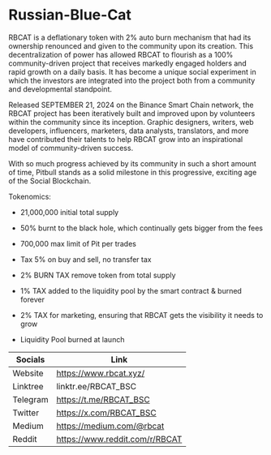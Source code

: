 # Russian-Blue-Cat
RBCAT is a deflationary token with 2% auto burn mechanism that had its ownership renounced and given to the community upon its creation. This decentralization of power has allowed RBCAT to flourish as a 100% community-driven project that receives markedly engaged holders and rapid growth on a daily basis. It has become a unique social experiment in which the investors are integrated into the project both from a community and developmental standpoint.

Released SEPTEMBER 21, 2024 on the Binance Smart Chain network, the RBCAT project has been iteratively built and improved upon by volunteers within the community since its inception. Graphic designers, writers, web developers, influencers, marketers, data analysts, translators, and more have contributed their talents to help RBCAT grow into an inspirational model of community-driven success.

With so much progress achieved by its community in such a short amount of time, Pitbull stands as a solid milestone in this progressive, exciting age of the Social Blockchain.

Tokenomics:

* 21,000,000 initial total supply

* 50% burnt to the black hole, which continually gets bigger from the fees

* 700,000 max limit of Pit per trades

* Tax 5% on buy and sell, no transfer tax

* 2% BURN TAX remove token from total supply 

* 1% TAX added to the liquidity pool by the smart contract & burned forever

* 2% TAX for marketing, ensuring that RBCAT gets the visibility it needs to grow

* Liquidity Pool burned at launch 

Socials | Link
------------ | -------------
Website | https://www.rbcat.xyz/
Linktree | linktr.ee/RBCAT_BSC
Telegram | https://t.me/RBCAT_BSC
Twitter | https://x.com/RBCAT_BSC
Medium | https://medium.com/@rbcat
Reddit | https://www.reddit.com/r/RBCAT


